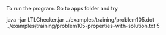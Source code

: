 To run the program. Go to apps folder and try 

java -jar LTLChecker.jar ../examples/training/problem105.dot ../examples/training/problem105-properties-with-solution.txt 5
